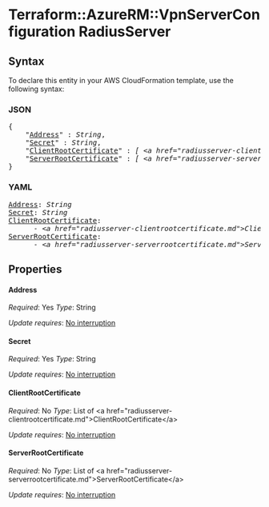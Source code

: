 # Terraform::AzureRM::VpnServerConfiguration RadiusServer

## Syntax

To declare this entity in your AWS CloudFormation template, use the following syntax:

### JSON

<pre>
{
    "<a href="#address" title="Address">Address</a>" : <i>String</i>,
    "<a href="#secret" title="Secret">Secret</a>" : <i>String</i>,
    "<a href="#clientrootcertificate" title="ClientRootCertificate">ClientRootCertificate</a>" : <i>[ &lt;a href=&#34;radiusserver-clientrootcertificate.md&#34;&gt;ClientRootCertificate&lt;/a&gt;, ... ]</i>,
    "<a href="#serverrootcertificate" title="ServerRootCertificate">ServerRootCertificate</a>" : <i>[ &lt;a href=&#34;radiusserver-serverrootcertificate.md&#34;&gt;ServerRootCertificate&lt;/a&gt;, ... ]</i>
}
</pre>

### YAML

<pre>
<a href="#address" title="Address">Address</a>: <i>String</i>
<a href="#secret" title="Secret">Secret</a>: <i>String</i>
<a href="#clientrootcertificate" title="ClientRootCertificate">ClientRootCertificate</a>: <i>
      - &lt;a href=&#34;radiusserver-clientrootcertificate.md&#34;&gt;ClientRootCertificate&lt;/a&gt;</i>
<a href="#serverrootcertificate" title="ServerRootCertificate">ServerRootCertificate</a>: <i>
      - &lt;a href=&#34;radiusserver-serverrootcertificate.md&#34;&gt;ServerRootCertificate&lt;/a&gt;</i>
</pre>

## Properties

#### Address

_Required_: Yes
_Type_: String

_Update requires_: [No interruption](https://docs.aws.amazon.com/AWSCloudFormation/latest/UserGuide/using-cfn-updating-stacks-update-behaviors.html#update-no-interrupt)

#### Secret

_Required_: Yes
_Type_: String

_Update requires_: [No interruption](https://docs.aws.amazon.com/AWSCloudFormation/latest/UserGuide/using-cfn-updating-stacks-update-behaviors.html#update-no-interrupt)

#### ClientRootCertificate

_Required_: No
_Type_: List of &lt;a href=&#34;radiusserver-clientrootcertificate.md&#34;&gt;ClientRootCertificate&lt;/a&gt;

_Update requires_: [No interruption](https://docs.aws.amazon.com/AWSCloudFormation/latest/UserGuide/using-cfn-updating-stacks-update-behaviors.html#update-no-interrupt)

#### ServerRootCertificate

_Required_: No
_Type_: List of &lt;a href=&#34;radiusserver-serverrootcertificate.md&#34;&gt;ServerRootCertificate&lt;/a&gt;

_Update requires_: [No interruption](https://docs.aws.amazon.com/AWSCloudFormation/latest/UserGuide/using-cfn-updating-stacks-update-behaviors.html#update-no-interrupt)

